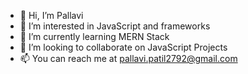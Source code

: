 - 👋 Hi, I’m Pallavi
- 👀 I’m interested in JavaScript and frameworks
- 🌱 I’m currently learning MERN Stack
- 💞️ I’m looking to collaborate on JavaScript Projects
- 📫 You can reach me at pallavi.patil2792@gmail.com



